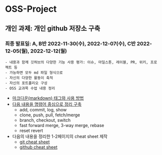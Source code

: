 
# OSS-Project

## 개인 과제: 개인 github 저장소 구축  
### 최종 발표일: A, B반 2022-11-30(수), 2022-12-07(수), C반 2022-12-05(월), 2022-12-12(월)
```
- 내용과 함께 깃허브의 다양한 기능 사용 평가: 이슈, 마일스톤, 레이블, PR, 위키, 프로젝트 등 
- 가능하면 모두 md 파일 형식으로 
- 자신의 다양한 활동이 축적 
- 자신의 포트폴리오 구성
- OSS 교과목 수업 내용 정리 
```
* [마크다운(markdown) 태그와 사용 방법](https://github.com/taerin821/OSS-Project/blob/3f179d210c59c6143a6276a2bf077adf2a3f6fd7/markdown%EC%82%AC%EC%9A%A9%20%EB%B0%A9%EB%B2%95.md)
* [다음 내용을 명령어 중심으로 정리 구축](https://github.com/taerin821/OSS-Project/blob/3f179d210c59c6143a6276a2bf077adf2a3f6fd7/git%20%EB%AA%85%EB%A0%B9%EC%96%B4.md)
    * add, commit, log, show
    * clone, push, pull, fetch/merge
    * branch, checkout, switch
    * fast forward merge, 3-way merge, rebase
    * reset revert  
* 다음의 내용을 정리한 1-2페이지의 cheat sheet 제작
    * [git cheat sheet]()
    * [github cheat sheet]()

